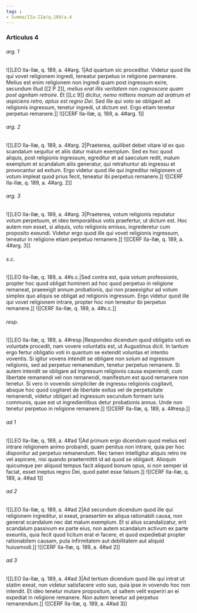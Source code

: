 ```yaml
---
tags : 
- Summa/IIa-IIæ/q.189/a.4
---
```


### Articulus 4

###### arg. 1
![[LEO IIa-IIæ, q. 189, a. 4#arg. 1|Ad quartum sic proceditur. Videtur quod ille qui vovet religionem ingredi, teneatur perpetuo in religione permanere. Melius est enim religionem non ingredi quam post ingressum exire, secundum illud [[2 P 2]], *melius erat illis veritatem non cognoscere quam post agnitam retroire*. Et [[Lc 9]] dicitur, *nemo mittens manum ad aratrum et aspiciens retro, aptus est regno Dei*. Sed ille qui voto se obligavit ad religionis ingressum, tenetur ingredi, ut dictum est. Ergo etiam tenetur perpetuo remanere.]]
![[CERF IIa-IIæ, q. 189, a. 4#arg. 1]]

###### arg. 2
![[LEO IIa-IIæ, q. 189, a. 4#arg. 2|Praeterea, quilibet debet vitare id ex quo scandalum sequitur et aliis datur malum exemplum. Sed ex hoc quod aliquis, post religionis ingressum, egreditur et ad saeculum redit, malum exemplum et scandalum aliis generatur, qui retrahuntur ab ingressu et provocantur ad exitum. Ergo videtur quod ille qui ingreditur religionem ut votum impleat quod prius fecit, teneatur ibi perpetuo remanere.]]
![[CERF IIa-IIæ, q. 189, a. 4#arg. 2]]

###### arg. 3
![[LEO IIa-IIæ, q. 189, a. 4#arg. 3|Praeterea, votum religionis reputatur votum perpetuum, et ideo temporalibus votis praefertur, ut dictum est. Hoc autem non esset, si aliquis, voto religionis emisso, ingrederetur cum proposito exeundi. Videtur ergo quod ille qui vovet religionis ingressum, teneatur in religione etiam perpetuo remanere.]]
![[CERF IIa-IIæ, q. 189, a. 4#arg. 3]]

###### s.c.
![[LEO IIa-IIæ, q. 189, a. 4#s.c.|Sed contra est, quia votum professionis, propter hoc quod obligat hominem ad hoc quod perpetuo in religione remaneat, praeexigit annum probationis, qui non praeexigitur ad votum simplex quo aliquis se obligat ad religionis ingressum. Ergo videtur quod ille qui vovet religionem intrare, propter hoc non teneatur ibi perpetuo remanere.]]
![[CERF IIa-IIæ, q. 189, a. 4#s.c.]]

###### resp.
![[LEO IIa-IIæ, q. 189, a. 4#resp.|Respondeo dicendum quod obligatio voti ex voluntate procedit, nam vovere voluntatis est, ut Augustinus dicit. In tantum ergo fertur obligatio voti in quantum se extendit voluntas et intentio voventis. Si igitur vovens intendit se obligare non solum ad ingressum religionis, sed ad perpetuo remanendum, tenetur perpetuo remanere. Si autem intendit se obligare ad ingressum religionis causa experiendi, cum libertate remanendi vel non remanendi, manifestum est quod remanere non tenetur. Si vero in vovendo simpliciter de ingressu religionis cogitavit, absque hoc quod cogitaret de libertate exitus vel de perpetuitate remanendi, videtur obligari ad ingressum secundum formam iuris communis, quae est ut ingredientibus detur probationis annus. Unde non tenetur perpetuo in religione remanere.]]
![[CERF IIa-IIæ, q. 189, a. 4#resp.]]

###### ad 1
![[LEO IIa-IIæ, q. 189, a. 4#ad 1|Ad primum ergo dicendum quod melius est intrare religionem animo probandi, quam penitus non intrare, quia per hoc disponitur ad perpetuo remanendum. Nec tamen intelligitur aliquis retro ire vel aspicere, nisi quando praetermittit id ad quod se obligavit. Alioquin quicumque per aliquod tempus facit aliquod bonum opus, si non semper id faciat, esset ineptus regno Dei, quod patet esse falsum.]]
![[CERF IIa-IIæ, q. 189, a. 4#ad 1]]

###### ad 2
![[LEO IIa-IIæ, q. 189, a. 4#ad 2|Ad secundum dicendum quod ille qui religionem ingreditur, si exeat, praesertim ex aliqua rationabili causa, non generat scandalum nec dat malum exemplum. Et si alius scandalizatur, erit scandalum passivum ex parte eius, non autem scandalum activum ex parte exeuntis, quia fecit quod licitum erat ei facere, et quod expediebat propter rationabilem causam, puta infirmitatem aut debilitatem aut aliquid huiusmodi.]]
![[CERF IIa-IIæ, q. 189, a. 4#ad 2]]

###### ad 3
![[LEO IIa-IIæ, q. 189, a. 4#ad 3|Ad tertium dicendum quod ille qui intrat ut statim exeat, non videtur satisfacere voto suo, quia ipse in vovendo hoc non intendit. Et ideo tenetur mutare propositum, ut saltem velit experiri an ei expediat in religione remanere. Non autem tenetur ad perpetuo remanendum.]]
![[CERF IIa-IIæ, q. 189, a. 4#ad 3]]

